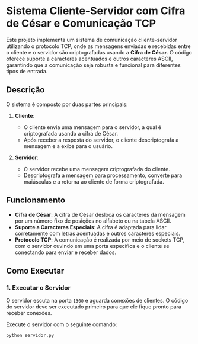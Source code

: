 # Sistema Cliente-Servidor com Cifra de César e Comunicação TCP

Este projeto implementa um sistema de comunicação cliente-servidor utilizando o protocolo TCP, onde as mensagens enviadas e recebidas entre o cliente e o servidor são criptografadas usando a **Cifra de César**. O código oferece suporte a caracteres acentuados e outros caracteres ASCII, garantindo que a comunicação seja robusta e funcional para diferentes tipos de entrada.

## Descrição

O sistema é composto por duas partes principais:

1. **Cliente**:
   - O cliente envia uma mensagem para o servidor, a qual é criptografada usando a cifra de César.
   - Após receber a resposta do servidor, o cliente descriptografa a mensagem e a exibe para o usuário.

2. **Servidor**:
   - O servidor recebe uma mensagem criptografada do cliente.
   - Descriptografa a mensagem para processamento, converte para maiúsculas e a retorna ao cliente de forma criptografada.

## Funcionamento

- **Cifra de César**: A cifra de César desloca os caracteres da mensagem por um número fixo de posições no alfabeto ou na tabela ASCII.
- **Suporte a Caracteres Especiais**: A cifra é adaptada para lidar corretamente com letras acentuadas e outros caracteres especiais.
- **Protocolo TCP**: A comunicação é realizada por meio de sockets TCP, com o servidor ouvindo em uma porta específica e o cliente se conectando para enviar e receber dados.

## Como Executar

### 1. Executar o Servidor

O servidor escuta na porta `1300` e aguarda conexões de clientes. O código do servidor deve ser executado primeiro para que ele fique pronto para receber conexões.

Execute o servidor com o seguinte comando:

```bash
python servidor.py
